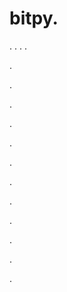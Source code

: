 # bitpy.
.
.
.
.












.






















































.
























.



























.

















































































.































































.































































































.















.


































































.
























































































.




.






.


